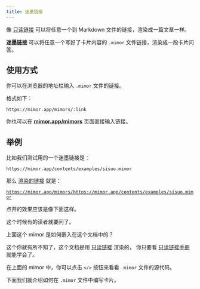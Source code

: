 ```yaml
---
title: 迷墨链接
---
```


像 [只读链接](https://readonly.link/manuals/https://readonly.link/contents/manual/zh.json/-/kinds-of-contents/article.md) 可以将任意一个到 Markdown 文件的链接，渲染成一篇文章一样。

**迷墨链接** 可以将任意一个写好了卡片内容的 `.mimor` 文件链接，渲染成一段卡片问答。

## 使用方式

你可以在浏览器的地址栏输入 `.mimor` 文件的链接。

格式如下：

```
https://mimor.app/mimors/:link
```

你也可以在 [**mimor.app/mimors**](https://mimor.app/mimors) 页面直接输入链接。

## 举例

比如我们测试用的一个迷墨链接是：

`https://mimor.app/contents/examples/sisuo.mimor`

那么 [渲染的链接](https://mimor.app/mimors/https://mimor.app/contents/examples/sisuo.mimor) 就是：

[`https://mimor.app/mimors/https://mimor.app/contents/examples/sisuo.mimor`](https://mimor.app/mimors/https://mimor.app/contents/examples/sisuo.mimor)

点开的效果应该是像下面这样。

<mimorlink href="https://mimor.app/contents/examples/sisuo.mimor" />

这个时候有的读者就要问了。

上面这个 mimor 是如何嵌入在这个文档中的？

这个你就有所不知了，这个文档是用 [只读链接](https://readonly.link) 渲染的，
你只要看 [只读链接手册](https://readonly.link/manuals/https://readonly.link/contents/manual/zh.json) 就能学会了。

在上面的 mimor 中，你可以点击 `</>` 按钮来看看 `.mimor` 文件的源代码。

下面我们就介绍如何在 `.mimor` 文件中编写卡片。
